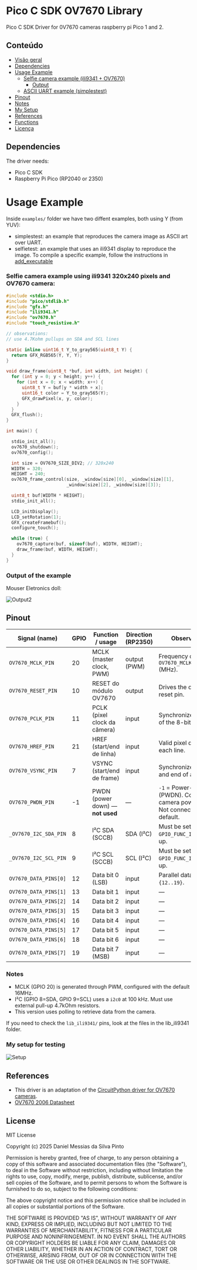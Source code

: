 # Pico C SDK OV7670 Library

Pico C SDK Driver for 0V7670 cameras raspberry pi Pico 1 and 2.

## Conteúdo

- [Visão geral](#pico-c-sdk-ov7670-library)
- [Dependencies](#dependencies)
- [Usage Example](#usage-example)
  - [Selfie camera example (ili9341 + OV7670)](#selfie-camera-example-using-ili9341-320x240-pixels-and-ov7670-camera)
    - [Output](#output-of-the-example)
  - [ASCII UART example (simplestest)](#examples)
- [Pinout](#pinout)
- [Notes](#notes)
- [My Setup](#my-setup-for-testing)
- [References](#references)
- [Functions](#functions)
- [Licença](#license)

## Dependencies

The driver needs:
- Pico C SDK
- Raspberry Pi Pico (RP2040 or 2350)


# Usage Example


Inside `examples/` folder we have two diffent examples, both using Y (from YUV):
- simplestest: an example that reproduces the camera image as ASCII art over UART.
- selfietest: an example that uses an ili9341 display to reproduce the image.
To compile a specific example, follow the instructions in [add_executable](https://github.com/danielmpinto/pico-ov7670-driver/blob/main/CMakeLists.txt)

### Selfie camera example using ili9341 320x240 pixels and OV7670 camera:

```c
#include <stdio.h>
#include "pico/stdlib.h"
#include "gfx.h"
#include "ili9341.h"
#include "ov7670.h"
#include "touch_resistive.h"

// observations:
// use 4.7Kohm pullups on SDA and SCL lines

static inline uint16_t Y_to_gray565(uint8_t Y) {
  return GFX_RGB565(Y, Y, Y);
}

void draw_frame(uint8_t *buf, int width, int height) {
  for (int y = 0; y < height; y++) {
    for (int x = 0; x < width; x++) {
      uint8_t Y = buf[y * width + x];
      uint16_t color = Y_to_gray565(Y);
      GFX_drawPixel(x, y, color);
    }
  }
  GFX_flush(); 
}

int main() {

  stdio_init_all();
  ov7670_shutdown();
  ov7670_config();

  int size = OV7670_SIZE_DIV2; // 320x240
  WIDTH = 320;
  HEIGHT = 240;
  ov7670_frame_control(size, _window[size][0], _window[size][1],
                       _window[size][2], _window[size][3]);

  uint8_t buf[WIDTH * HEIGHT];
  stdio_init_all();

  LCD_initDisplay();
  LCD_setRotation(1);
  GFX_createFramebuf();
  configure_touch();

  while (true) {
    ov7670_capture(buf, sizeof(buf), WIDTH, HEIGHT);
    draw_frame(buf, WIDTH, HEIGHT);
  }
}

```

### Output of the example

Mouser Eletronics doll:

![Output2 ](/imgs/output2.jpeg "Output 2")


## Pinout

| Signal (name)          | GPIO | Function / usage                       | Direction (RP2350) | Observações |
|-----------------------|------|------------------------------------|------------------|-------------|
| `OV7670_MCLK_PIN`     | 20   | MCLK (master clock, PWM)           | output (PWM)      | Frequency defined by `OV7670_MCLK_FREQUENCY` (MHz). |
| `OV7670_RESET_PIN`    | 10   | RESET do módulo OV7670             | output            | Drives the camera reset pin. |
| `OV7670_PCLK_PIN`     | 11   | PCLK (pixel clock da câmera)       | input          | Synchronizes reading of the 8-bit data bus. |
| `OV7670_HREF_PIN`     | 21   | HREF (start/end de linha)          | input          | Valid pixel data for each line. |
| `OV7670_VSYNC_PIN`    | 7    | VSYNC (start/end de frame)         | input          | Synchronizes the start and end of a frame. |
| `OV7670_PWDN_PIN`     | -1   | PWDN (power down) — **not used**  | —                | `-1` = Power-down pin (PWDN). Controls camera power on/off. Not connected by default.|
| `_OV7670_I2C_SDA_PIN` | 8    | I²C SDA (SCCB)                     | SDA (I²C)        | Must be set with `GPIO_FUNC_I2C` + pull-up. |
| `_OV7670_I2C_SCL_PIN` | 9    | I²C SCL (SCCB)                     | SCL (I²C)        | Must be set with `GPIO_FUNC_I2C` + pull-up. |
| `OV7670_DATA_PINS[0]` | 12   | Data bit 0 (LSB)                   | input          | Parallel data bus `{12..19}`. |
| `OV7670_DATA_PINS[1]` | 13   | Data bit 1                         | input          | — |
| `OV7670_DATA_PINS[2]` | 14   | Data bit 2                         | input          | — |
| `OV7670_DATA_PINS[3]` | 15   | Data bit 3                         | input          | — |
| `OV7670_DATA_PINS[4]` | 16   | Data bit 4                         | input          | — |
| `OV7670_DATA_PINS[5]` | 17   | Data bit 5                         | input          | — |
| `OV7670_DATA_PINS[6]` | 18   | Data bit 6                         | input          | — |
| `OV7670_DATA_PINS[7]` | 19   | Data bit 7 (MSB)                   | input          | — |

### Notes
- MCLK (GPIO 20) is generated through PWM, configured with the default 16MHz.  
- I²C (GPIO 8=SDA, GPIO 9=SCL) uses a `i2c0` at 100 kHz. Must use external pull-up 4.7kOhm resistors.  
- This version uses polling to retrieve data from the camera.

If you need to check the `lib_ili9341/` pins, look at the files in the lib_ili9341 folder.


### My setup for testing

![Setup ](/imgs/setup.jpeg "Setup")


## References

- This driver is an adaptation of the [CircuitPython driver for OV7670 cameras](https://github.com/adafruit/Adafruit_CircuitPython_OV7670/).
- [OV7670 2006 Datasheet](https://web.mit.edu/6.111/www/f2016/tools/OV7670_2006.pdf)


## License

MIT License

Copyright (c) 2025 Daniel Messias da Silva Pinto

Permission is hereby granted, free of charge, to any person obtaining a copy
of this software and associated documentation files (the "Software"), to deal
in the Software without restriction, including without limitation the rights
to use, copy, modify, merge, publish, distribute, sublicense, and/or sell
copies of the Software, and to permit persons to whom the Software is
furnished to do so, subject to the following conditions:

The above copyright notice and this permission notice shall be included in all
copies or substantial portions of the Software.

THE SOFTWARE IS PROVIDED "AS IS", WITHOUT WARRANTY OF ANY KIND, EXPRESS OR
IMPLIED, INCLUDING BUT NOT LIMITED TO THE WARRANTIES OF MERCHANTABILITY,
FITNESS FOR A PARTICULAR PURPOSE AND NONINFRINGEMENT. IN NO EVENT SHALL THE
AUTHORS OR COPYRIGHT HOLDERS BE LIABLE FOR ANY CLAIM, DAMAGES OR OTHER
LIABILITY, WHETHER IN AN ACTION OF CONTRACT, TORT OR OTHERWISE, ARISING FROM,
OUT OF OR IN CONNECTION WITH THE SOFTWARE OR THE USE OR OTHER DEALINGS IN THE
SOFTWARE.
